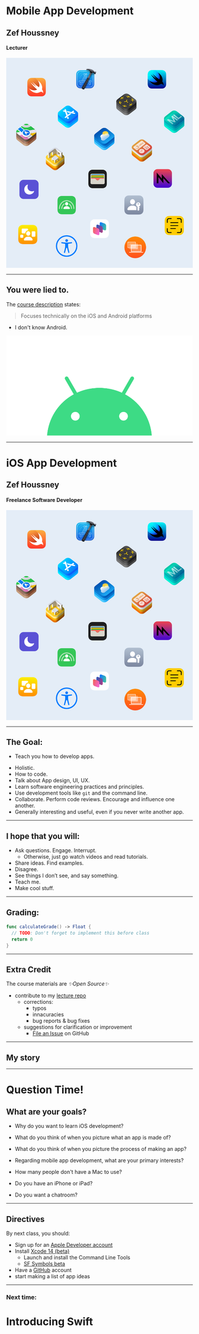 
<!--
_class: lead
header: '![w:100](images/atlas.svg) <div style="float:right; margin-top:0px; margin-left: 0.3em;">4120/5120</div>'
-->

<style>
section.lead h2 {
  font-size: 1.25rem;
  color: #F05138;
}

section.lead h4 {
  margin-top: -8px;
  font-weight: normal;
}

section.end h1 {
  color: #F05138;
}

</style>

# <!-- fit --> Mobile App Development
## Zef Houssney
#### Lecturer


![bg right](images/dev-icons.png)

---

## You were lied to.

The [course description](https://docs.google.com/document/d/e/2PACX-1vRoVL8WLgDbpwAF4omonWs6cNrovlE1mLtHyOyC40ESNVz7WgUQLUhPTMZ3B62I6TwZCZ5sZnP5uOGn/pub) states:

> Focuses technically on the iOS and Android platforms

* I don't know Android.

![bg](images/android.svg)

<!--
That being said:
- I've worked on cross-platform teams
- kotlin similar to Swift
-->

---
<!-- _class: lead -->

# <!-- fit --> iOS App Development
## Zef Houssney
#### Freelance Software Developer

![bg right](images/dev-icons.png)

---

## The Goal:

- Teach you how to develop apps.

* Holistic.
* How to code.
* Talk about App design, UI, UX.
* Learn software engineering practices and principles.
* Use development tools like `git` and the command line.
* Collaborate. Perform code reviews. Encourage and influence one another.
* Generally interesting and useful, even if you never write another app.

<!--
Not just "how to code"

- Can't learn everything, if we tried to, it would be outdated by the time we finished.
- Principles
- Write, understand, and debug code
- Learn how learn, how to figure it out on your own
- the mindset using a computer as a developer
- I hope to provide a unique opportunity
-->

---

## I hope that you will:
* Ask questions. Engage. Interrupt.
  * Otherwise, just go watch videos and read tutorials.
* Share ideas. Find examples.
* Disagree.
* See things I don’t see, and say something.
* Teach me.
* Make cool stuff.

<!--
Examples of:

Patterns, good and bad
Pitfalls

Great user interfaces
Bad user interfaces
-->

---
## Grading:


```swift
func calculateGrade() -> Float {
  // TODO: Don't forget to implement this before class
  return 0
}
```
---

## Extra Credit

The course materials are _✨Open Source✨_

* contribute to my [lecture repo](https://github.com/zef/ATLAS-iOS)
  * corrections:
    - typos
    - innacuracies
    - bug reports & bug fixes
  * suggestions for clarification or improvement
    - [File an Issue](https://github.com/zef/ATLAS-iOS/issues/new) on GitHub

---

## My story

---

# Question Time!


## What are your goals?

- Why do you want to learn iOS development?

- What do you think of when you picture what an app is made of?

- What do you think of when you picture the process of making an app?

- Regarding mobile app development, what are your primary interests?

- How many people don't have a Mac to use?
- Do you have an iPhone or iPad?

- Do you want a chatroom?

---


## Directives

By next class, you should:

* Sign up for an [Apple Developer account](https://developer.apple.com)
* Install [Xcode 14 (beta)](https://developer.apple.com/xcode/)
  - Launch and install the Command Line Tools
  - [SF Symbols beta](https://developer.apple.com/sf-symbols/)
* Have a [GitHub](https://github.com) account
* start making a list of app ideas

---

<!-- class: end -->

### Next time:

# Introducing Swift

